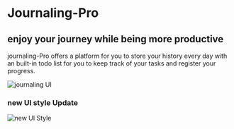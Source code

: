 # Journaling-Pro

## enjoy your journey while being more productive

journaling-Pro offers a platform for you to store your history every day
with an built-in todo list for you to keep track of your tasks
and register your progress.

![journaling UI](https://i.imgur.com/PDyfZWt.png)

### new UI style Update

![new UI Style](https://i.imgur.com/iOgVTcr.png)



